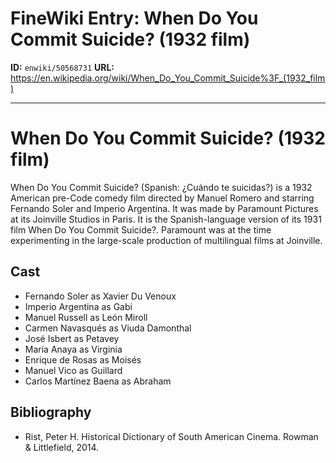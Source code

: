 # FineWiki Entry: When Do You Commit Suicide? (1932 film)

**ID:** `enwiki/50568731`
**URL:** <https://en.wikipedia.org/wiki/When_Do_You_Commit_Suicide%3F_(1932_film)>

--- 

# When Do You Commit Suicide? (1932 film)
When Do You Commit Suicide? (Spanish: ¿Cuándo te suicidas?) is a 1932 American pre-Code comedy film directed by Manuel Romero and starring Fernando Soler and Imperio Argentina. It was made by Paramount Pictures at its Joinville Studios in Paris. It is the Spanish-language version of its 1931 film When Do You Commit Suicide?. Paramount was at the time experimenting in the large-scale production of multilingual films at Joinville.

## Cast
- Fernando Soler as Xavier Du Venoux
- Imperio Argentina as Gabi
- Manuel Russell as León Miroll
- Carmen Navasqués as Viuda Damonthal
- José Isbert as Petavey
- María Anaya as Virginia
- Enrique de Rosas as Moisés
- Manuel Vico as Guillard
- Carlos Martínez Baena as Abraham


## Bibliography
- Rist, Peter H. Historical Dictionary of South American Cinema. Rowman & Littlefield, 2014.


